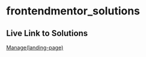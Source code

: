 # frontendmentor_solutions
## Live Link to Solutions 
[Manage(landing-page)](https://v-codey.github.io/frontendmentor_solutions/Manage%20(landing-page)/index.html)
